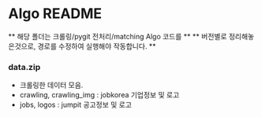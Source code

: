 
# Algo README

** 해당 폴더는 크롤링/pygit 전처리/matching Algo 코드를 **
** 버전별로 정리해놓은것으로, 경로를 수정하여 실행해야 작동합니다. **

### data.zip

- 크롤링한 데이터 모음.
- crawling, crawling_img : jobkorea 기업정보 및 로고
- jobs, logos : jumpit 공고정보 및 로고
